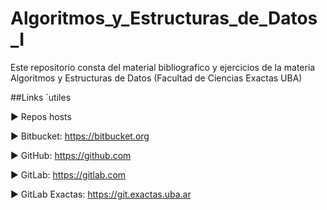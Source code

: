 # Algoritmos_y_Estructuras_de_Datos_I
Este repositorio consta del material bibliografico y ejercicios de la materia Algoritmos y Estructuras de Datos (Facultad de Ciencias Exactas UBA)

##Links ´utiles

▶ Repos hosts

▶ Bitbucket: https://bitbucket.org

▶ GitHub: https://github.com

▶ GitLab: https://gitlab.com

▶ GitLab Exactas: https://git.exactas.uba.ar

